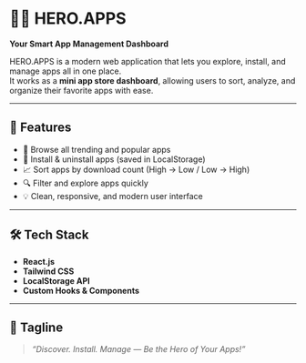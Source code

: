 # 🦸‍♂️ HERO.APPS

**Your Smart App Management Dashboard**

HERO.APPS is a modern web application that lets you explore, install, and manage apps all in one place.  
It works as a **mini app store dashboard**, allowing users to sort, analyze, and organize their favorite apps with ease.

---

## 🚀 Features

- 📲 Browse all trending and popular apps  
- 💾 Install & uninstall apps (saved in LocalStorage)  
- 📈 Sort apps by download count (High → Low / Low → High)  
- 🔍 Filter and explore apps quickly  
- 💡 Clean, responsive, and modern user interface  

---

## 🛠️ Tech Stack

- **React.js**  
- **Tailwind CSS**  
- **LocalStorage API**  
- **Custom Hooks & Components**

---

## 💬 Tagline

> _“Discover. Install. Manage — Be the Hero of Your Apps!”_
